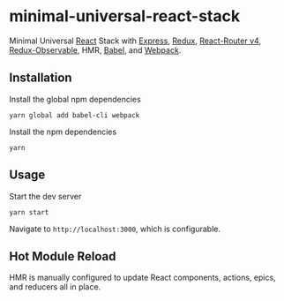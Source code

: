 # minimal-universal-react-stack

Minimal Universal [React](https://github.com/facebook/react) Stack with [Express](https://github.com/expressjs/express), [Redux](https://github.com/reactjs/redux), [React-Router v4](https://github.com/ReactTraining/react-router),  [Redux-Observable](https://github.com/redux-observable/redux-observable), HMR, [Babel](https://github.com/babel/babel), and [Webpack](https://github.com/webpack/webpack).

## Installation
Install the global npm dependencies

`yarn global add babel-cli webpack`


Install the npm dependencies

`yarn`


## Usage
Start the dev server

`yarn start`

Navigate to `http://localhost:3000`, which is configurable.


## Hot Module Reload
HMR is manually configured to update React components, actions, epics, and reducers all in place.
